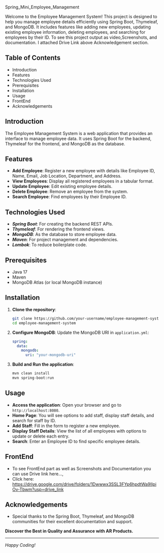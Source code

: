Spring_Mini_Employee_Management

Welcome to the Employee Management System! This project is designed to help you manage employee details efficiently using Spring Boot, Thymeleaf, and MongoDB. It includes features like
adding new employees, updating existing employee information, deleting employees, and searching for employees by their ID. To see this project output as video,Screenshots, and documentation.
I attached Drive Link above Acknowledgement section.

## Table of Contents
- Introduction
- Features
- Technologies Used
- Prerequisites
- Installation
- Usage
- FrontEnd
- Acknowledgements

## Introduction
The Employee Management System is a web application that provides an interface to manage employee data. It uses Spring Boot for the backend, Thymeleaf for the frontend, and MongoDB as the database.

## Features
- **Add Employee**: Register a new employee with details like Employee ID, Name, Email, Job Location, Department, and Address.
- **View Employees**: Display all registered employees in a tabular format.
- **Update Employee**: Edit existing employee details.
- **Delete Employee**: Remove an employee from the system.
- **Search Employee**: Find employees by their Employee ID.

## Technologies Used
- ***Spring Boot***: For creating the backend REST APIs.
- ***Thymeleaf***: For rendering the frontend views.
- ***MongoDB***: As the database to store employee data.
- ***Maven***: For project management and dependencies.
- ***Lombok***: To reduce boilerplate code.

## Prerequisites
- Java 17
- Maven
- MongoDB Atlas (or local MongoDB instance)

## Installation
1. **Clone the repository**:
    ```bash
    git clone https://github.com/your-username/employee-management-system.git
    cd employee-management-system
    ```

2. **Configure MongoDB**:
    Update the MongoDB URI in `application.yml`:
    ```yaml
    spring:
      data:
        mongodb:
          uri: "your-mongodb-uri"
    ```

3. **Build and Run the application**:
    ```bash
    mvn clean install
    mvn spring-boot:run
    ```

## Usage
- **Access the application**: Open your browser and go to `http://localhost:8080`.
- **Home Page**: You will see options to add staff, display staff details, and search for staff by ID.
- **Add Staff**: Fill in the form to register a new employee.
- **Display Staff Details**: View the list of all employees with options to update or delete each entry.
- **Search**: Enter an Employee ID to find specific employee details.

## FrontEnd 
- To see FrontEnd part as well as Screenshots and Documentation you can use Drive link here...,
- Click here: https://drive.google.com/drive/folders/1Dwwwx3SSL3FYp6hpdtWa9IIpiOv-Tbwm?usp=drive_link

## Acknowledgements
- Special thanks to the Spring Boot, Thymeleaf, and MongoDB communities for their excellent documentation and support.

**Discover the Best in Quality and Assurance with AR Products.**

---

*Happy Coding!*


